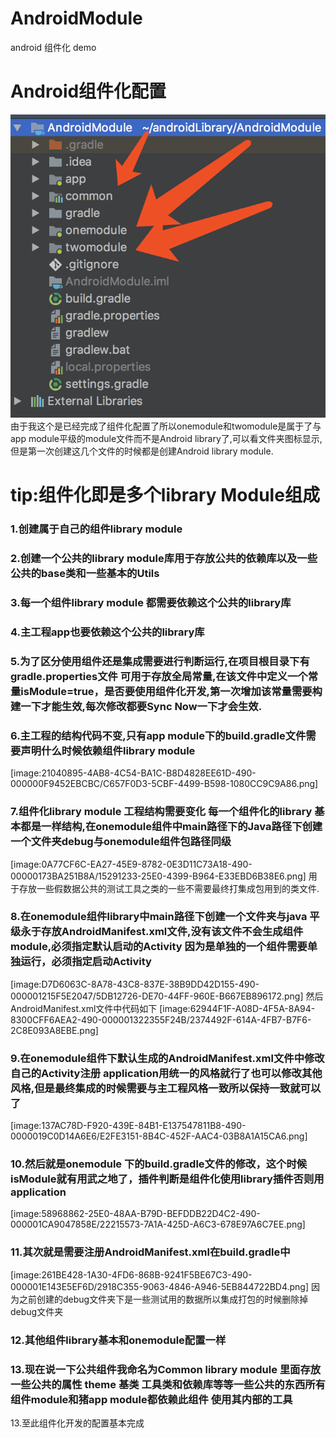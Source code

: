 # AndroidModule
android 组件化 demo
# Android组件化配置
![images](https://github.com/Wiser-Wong/AndroidModule/blob/master/images/module.png)
由于我这个是已经完成了组件化配置了所以onemodule和twomodule是属于了与app module平级的module文件而不是Android library了,可以看文件夹图标显示,但是第一次创建这几个文件的时候都是创建Android library module.

# tip:组件化即是多个library Module组成
### 1.创建属于自己的组件library module
### 2.创建一个公共的library module库用于存放公共的依赖库以及一些公共的base类和一些基本的Utils
### 3.每一个组件library module 都需要依赖这个公共的library库
### 4.主工程app也要依赖这个公共的library库
### 5.为了区分使用组件还是集成需要进行判断运行,在项目根目录下有gradle.properties文件 可用于存放全局常量,在该文件中定义一个常量isModule=true，是否要使用组件化开发,第一次增加该常量需要构建一下才能生效,每次修改都要Sync Now一下才会生效.
### 6.主工程的结构代码不变,只有app module下的build.gradle文件需要声明什么时候依赖组件library module
[image:21040895-4AB8-4C54-BA1C-B8D4828EE61D-490-000000F9452EBCBC/C657F0D3-5CBF-4499-B598-1080CC9C9A86.png]
### 7.组件化library module 工程结构需要变化 每一个组件化的library 基本都是一样结构,在onemodule组件中main路径下的Java路径下创建一个文件夹debug与onemodule组件包路径同级
[image:0A77CF6C-EA27-45E9-8782-0E3D11C73A18-490-00000173BA251B8A/15291233-25E0-4399-B964-E33EBD6B38E6.png]
用于存放一些假数据公共的测试工具之类的一些不需要最终打集成包用到的类文件.
### 8.在onemodule组件library中main路径下创建一个文件夹与java 平级永于存放AndroidManifest.xml文件,没有该文件不会生成组件module,必须指定默认启动的Activity 因为是单独的一个组件需要单独运行，必须指定启动Activity
[image:D7D6063C-8A78-43C8-837E-38B9DD42D155-490-000001215F5E2047/5DB12726-DE70-44FF-960E-B667EB896172.png]
然后AndroidManifest.xml文件中代码如下
[image:62944F1F-A08D-4F5A-8A94-8300CFF6AEA2-490-000001322355F24B/2374492F-614A-4FB7-B7F6-2C8E093A8EBE.png]
### 9.在onemodule组件下默认生成的AndroidManifest.xml文件中修改自己的Activity注册 application用统一的风格就行了也可以修改其他风格,但是最终集成的时候需要与主工程风格一致所以保持一致就可以了
[image:137AC78D-F920-439E-84B1-E137547811B8-490-0000019C0D14A6E6/E2FE3151-8B4C-452F-AAC4-03B8A1A15CA6.png]
### 10.然后就是onemodule 下的build.gradle文件的修改，这个时候isModule就有用武之地了，插件判断是组件化使用library插件否则用application
[image:58968862-25E0-48AA-B79D-BEFDDB22D4C2-490-000001CA9047858E/22215573-7A1A-425D-A6C3-678E97A6C7EE.png]
### 11.其次就是需要注册AndroidManifest.xml在build.gradle中
[image:261BE428-1A30-4FD6-868B-9241F5BE67C3-490-000001E143E5EF6D/2918C355-9063-4846-A946-5EB844722BD4.png]
因为之前创建的debug文件夹下是一些测试用的数据所以集成打包的时候删除掉debug文件夹 
### 12.其他组件library基本和onemodule配置一样
### 13.现在说一下公共组件我命名为Common library module 里面存放一些公共的属性 theme 基类 工具类和依赖库等等一些公共的东西所有组件module和猪app module都依赖此组件 使用其内部的工具
13.至此组件化开发的配置基本完成
